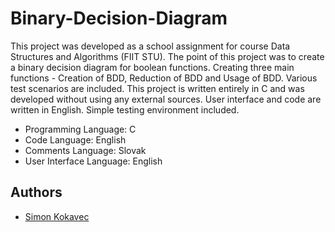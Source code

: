 # Binary-Decision-Diagram

This project was developed as a school assignment for course Data Structures and Algorithms (FIIT STU). The point of this project was to create a binary decision diagram for boolean functions. Creating three main functions - Creation of BDD, Reduction of BDD and Usage of BDD. Various test scenarios are included. This project is written entirely in C and was developed without using any external sources. User interface and code are written in English. Simple testing environment included.

- Programming Language: C
- Code Language: English
- Comments Language: Slovak
- User Interface Language: English

## Authors

- [Simon Kokavec](https://github.com/SimonK1)